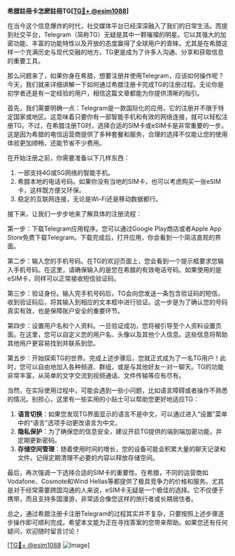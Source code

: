 **希腊註冊卡怎麽註冊TG[[TG💪+ @esim1088](https://t.me/s/esim1088)]**

在当今这个信息爆炸的时代，社交媒体平台已经深深融入了我们的日常生活。而提到社交平台，Telegram（简称TG）无疑是其中一颗璀璨的明星。它以其强大的加密功能、丰富的功能特性以及开放的态度赢得了全球用户的青睐。尤其是在希腊这样一个充满历史与现代交融的地方，TG更是成为了许多人沟通、分享和获取信息的重要工具。

那么问题来了，如果你身在希腊，想要注册并使用Telegram，应该如何操作呢？今天，我们就来详细讲解一下如何通过希腊注册卡完成TG的注册过程。无论你是初学者还是有一定经验的用户，相信这篇文章都能为你提供清晰的指引。

首先，我们需要明确一点：Telegram是一款国际化的应用，它的注册并不限于特定国家或地区。这意味着只要你有一部智能手机和有效的网络连接，就可以轻松注册TG。不过，在希腊注册TG时，选择合适的SIM卡或eSIM卡是非常重要的一步。这是因为希腊的电信运营商提供了多种套餐和服务，合理的选择不仅能让您的使用体验更加顺畅，还能节省不少费用。

在开始注册之前，你需要准备以下几样东西：
1. 一部支持4G或5G网络的智能手机。
2. 希腊本地的电话号码。如果你没有当地的SIM卡，也可以考虑购买一张eSIM卡，这样既方便又环保。
3. 稳定的互联网连接，无论是Wi-Fi还是移动数据都行。

接下来，让我们一步步地来了解具体的注册流程：

第一步：下载Telegram应用程序。您可以通过Google Play商店或者Apple App Store免费下载Telegram。下载完成后，打开应用，你会看到一个简洁直观的界面。

第二步：输入您的手机号码。在TG的欢迎页面上，您会看到一个提示框要求您输入手机号码。在这里，请确保输入的是您在希腊的有效电话号码。如果使用的是eSIM卡，同样可以正常接收短信验证码。

第三步：验证身份。输入完手机号码后，TG会向您发送一条包含验证码的短信。收到验证码后，将其输入到相应的文本框中进行验证。这一步是为了确认您的号码真实有效，也是保障账户安全的重要环节。

第四步：设置用户名和个人资料。一旦验证成功，您将被引导至个人资料设置页面。在这里，您可以自定义您的用户名、头像以及其他个人信息。这些信息将帮助其他用户更容易找到并联系到您。

第五步：开始探索TG的世界。完成上述步骤后，您就正式成为了一名TG用户！此时，您可以自由地加入各种频道、群组，或是与其他好友一对一聊天。TG的功能非常丰富，从简单的文字交流到视频通话、文件传输等应有尽有。

当然，在实际使用过程中，可能会遇到一些小问题，比如语言障碍或者操作不熟悉的情况。别担心，这里有一些实用的小贴士可以帮助您更好地适应TG：

1. **语言切换**：如果您发现TG界面显示的语言不是中文，可以通过进入“设置”菜单中的“语言”选项手动更改语言为中文。
2. **隐私保护**：为了确保您的信息安全，建议开启TG提供的端到端加密功能，并定期更新密码。
3. **存储空间管理**：随着使用时间的增长，您的设备可能会积累大量的聊天记录和文件。记得定期清理不必要的内容以释放存储空间。

最后，再次强调一下选择合适的SIM卡的重要性。在希腊，不同的运营商如Vodafone、Cosmote和Wind Hellas等都提供了极具竞争力的价格和服务。尤其是对于经常需要跨国沟通的人来说，eSIM卡无疑是一个极佳的选择。它不仅便于携带，而且支持多国漫游，非常适合像您这样的旅行者或长期居住者。

总之，通过希腊注册卡注册Telegram的过程其实并不复杂，只要按照上述步骤逐步操作即可顺利完成。希望本文能为正在寻找答案的您带来帮助。如果您还有任何疑问，欢迎随时留言讨论！

[[TG💪+ @esim1088](https://t.me/s/esim1088) ![Image](https://i.postimg.cc/4NQfJmqS/Snipaste-2025-05-13-00-14-12.png)]